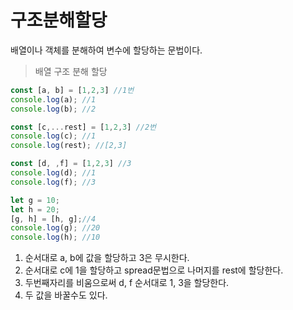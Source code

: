 # 구조분해할당

배열이나 객체를 분해하여 변수에 할당하는 문법이다.

> 배열 구조 분해 할당

```javascript
const [a, b] = [1,2,3] //1번
console.log(a); //1
console.log(b); //2

const [c,...rest] = [1,2,3] //2번
console.log(c); //1
console.log(rest); //[2,3]

const [d, ,f] = [1,2,3] //3
console.log(d); //1
console.log(f); //3

let g = 10;
let h = 20;
[g, h] = [h, g];//4
console.log(g); //20
console.log(h); //10
```

1. 순서대로 a, b에 값을 할당하고 3은 무시한다.
2. 순서대로 c에 1을 할당하고 spread문법으로 나머지를 rest에 할당한다.
3. 두번째자리를 비움으로써 d, f 순서대로 1, 3을 할당한다.
4. 두 값을 바꿀수도 있다.

